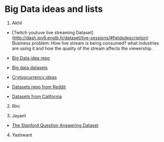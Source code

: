 # Big Data ideas and lists

1. Akhil

* [Twitch youtuve live streaming Dataset] (http://dash.ipv6.enstb.fr/dataset/live-sessions/#fieldsdescription)
 Business problem: How live stream is being consumed? what industries are using it and how the quality of the stream affects the viewership.

* [Big Data idea repo](https://github.com/onurakpolat/awesome-bigdata)

* [Big data datasets](http://hadoopilluminated.com/hadoop_illuminated/Public_Bigdata_Sets.html)

* [Crytopcurrency ideas](https://www.producthunt.com/posts/game-of-coins)

* [Datasets repo from Reddit](https://www.reddit.com/r/datasets/comments/58og49/request_looking_for_big_data_sets_of_size_over/)

* [Datasets from California](https://data.ca.gov/)


2. Rini

3. Jayant
* [The Stanford Question Answering Dataset](https://rajpurkar.github.io/SQuAD-explorer/explore/1.1/dev/)

4. Yashwant
